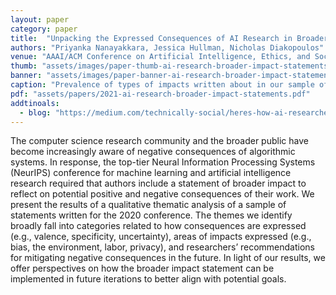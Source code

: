 ```yaml
---
layout: paper
category: paper
title:  "Unpacking the Expressed Consequences of AI Research in Broader Impact Statements"
authors: "Priyanka Nanayakkara, Jessica Hullman, Nicholas Diakopoulos"
venue: "AAAI/ACM Conference on Artificial Intelligence, Ethics, and Society 2021"
thumb: "assets/images/paper-thumb-ai-research-broader-impact-statements.png"
banner: "assets/images/paper-banner-ai-research-broader-impact-statements.png"
caption: "Prevalence of types of impacts written about in our sample of NeurIPS 2020 broader impact statements. The graphic originally appeared in a Technically Social blog post about the paper."
pdf: "assets/papers/2021-ai-research-broader-impact-statements.pdf"
addtinoals:
  - blog: "https://medium.com/technically-social/heres-how-ai-researchers-are-thinking-about-the-societal-impacts-of-ai-b82fc3f29b4d"
---
```


<!-- abstract -->
<p>The computer science research community and the broader public have become increasingly aware of negative consequences of algorithmic systems. In response, the top-tier Neural Information Processing Systems (NeurIPS) conference for machine learning and artificial intelligence research required that authors include a statement of broader impact to reflect on potential positive and negative consequences of their work. We present the results of a qualitative thematic analysis of a sample of statements written for the 2020 conference. The themes we identify broadly fall into categories related to how consequences are expressed (e.g., valence, specificity, uncertainty), areas of impacts expressed (e.g., bias, the environment, labor, privacy), and researchers’ recommendations for mitigating negative consequences in the future. In light of our results, we offer perspectives on how the broader impact statement can be implemented in future iterations to better align with potential goals.</p>

